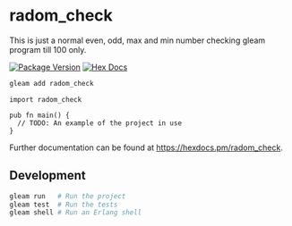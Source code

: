 # radom_check
This is just a normal even, odd, max and min number checking gleam program till 100 only.

[![Package Version](https://img.shields.io/hexpm/v/radom_check)](https://hex.pm/packages/radom_check)
[![Hex Docs](https://img.shields.io/badge/hex-docs-ffaff3)](https://hexdocs.pm/radom_check/)

```sh
gleam add radom_check
```
```gleam
import radom_check

pub fn main() {
  // TODO: An example of the project in use
}
```

Further documentation can be found at <https://hexdocs.pm/radom_check>.

## Development

```sh
gleam run   # Run the project
gleam test  # Run the tests
gleam shell # Run an Erlang shell
```
